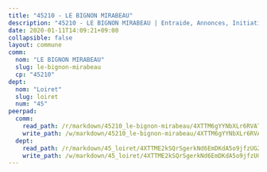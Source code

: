 ```yaml
---
title: "45210 - LE BIGNON MIRABEAU"
description: "45210 - LE BIGNON MIRABEAU | Entraide, Annonces, Initiatives"
date: 2020-01-11T14:09:21+09:00
collapsible: false
layout: commune
comm:
  nom: "LE BIGNON MIRABEAU"
  slug: le-bignon-mirabeau
  cp: "45210"
dept:
  nom: "Loiret"
  slug: loiret
  num: "45"
peerpad:
  comm:
    read_path: /r/markdown/45210_le-bignon-mirabeau/4XTTM6gYYNbXLr6RVATAQqfWhfiCBtFh5tbzzWUiaTxZjgw8x
    write_path: /w/markdown/45210_le-bignon-mirabeau/4XTTM6gYYNbXLr6RVATAQqfWhfiCBtFh5tbzzWUiaTxZjgw8x-K3TgV3eoxhUGcADXJc6YL6omoDdhjeZCRbC2gszZZ6wSv5bUU8Hw8EtVNYt5zHwsH84UD4jRV264RNvRjY5FPH4eo9C4tuDmkhhcewJcWbr6TodMFQNoJhjQTe3EqL2FmKhVErpC
  dept:
    read_path: /r/markdown/45_loiret/4XTTME2kSQrSgerkNd6EmDKdA5o9jfzUG2SAG8C2qVYb3YXN4
    write_path: /w/markdown/45_loiret/4XTTME2kSQrSgerkNd6EmDKdA5o9jfzUG2SAG8C2qVYb3YXN4-K3TgULpEDoP6p5UphGUnEGQQDb2AQTj81Z2trE1ZVsdtBZSXUbkVLE9oEias3DdMz5vmgxRH8ErfnuyVj2VYfJxxhBMoq5ZxQCDrb2jTVFkww5uEThgDKwT8pF9LfJGTpqNraKjJ
---
```


